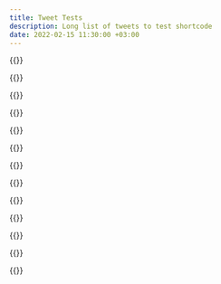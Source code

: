 ```yaml
---
title: Tweet Tests
description: Long list of tweets to test shortcode
date: 2022-02-15 11:30:00 +03:00
---
```


{{<tweet id="1504308123309207552">}}

{{<tweet id="1506383666548822020">}}

{{<tweet id="1499830089952858117">}}

{{<tweet id="1504102594192584705">}}

{{<tweet id="1499780794193166341">}}

{{<tweet id="1499780798941126656">}}

{{<tweet id="1499780803550658567">}}

{{<tweet id="1499780808164397058">}}

{{<tweet id="1509010532652699652">}}

{{<tweet id="1372263069125111810">}}


{{<tweet id="1493000412042989568">}}

{{<tweet id="1502328683289214979">}}

{{<tweet id="1506960015063625733">}}
